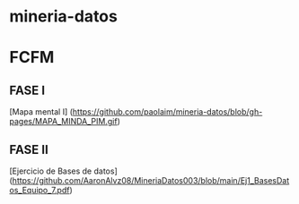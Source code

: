# mineria-datos
# FCFM

## FASE I
[Mapa mental I] (https://github.com/paolaim/mineria-datos/blob/gh-pages/MAPA_MINDA_PIM.gif)

## FASE II
[Ejercicio de Bases de datos] (https://github.com/AaronAlvz08/MineriaDatos003/blob/main/Ej1_BasesDatos_Equipo_7.pdf)
